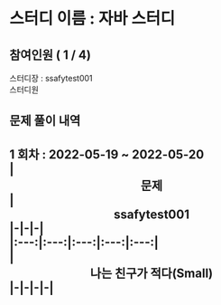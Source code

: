 # 스터디 이름 : 자바 스터디   
## 참여인원 ( 1 / 4)   
스터디장 : ssafytest001   
스터디원    
## 문제 풀이 내역   
1 회차 : 2022-05-19 ~ 2022-05-20   
|<center>문제</center>|<center>ssafytest001</center>|-|-|-|   
|:---:|:---:|:---:|:---:|:---:|   
|<center>나는 친구가 적다(Small)</center>|-|-|-|-|   
---   

